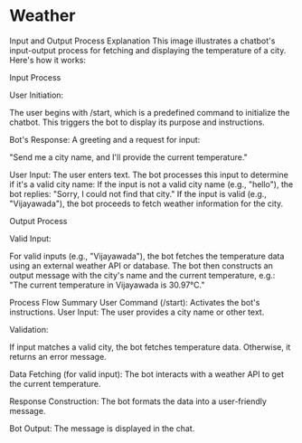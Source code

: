 # Weather

Input and Output Process Explanation
This image illustrates a chatbot's input-output process for fetching and displaying the temperature of a city. Here's how it works:

Input Process

User Initiation:

The user begins with /start, which is a predefined command to initialize the chatbot. This triggers the bot to display its purpose and instructions.

Bot's Response: A greeting and a request for input:

"Send me a city name, and I'll provide the current temperature."

User Input:
The user enters text. The bot processes this input to determine if it's a valid city name:
If the input is not a valid city name (e.g., "hello"), the bot replies:
"Sorry, I could not find that city."
If the input is valid (e.g., "Vijayawada"), the bot proceeds to fetch weather information for the city.

Output Process

Valid Input:

For valid inputs (e.g., "Vijayawada"), the bot fetches the temperature data using an external weather API or database.
The bot then constructs an output message with the city's name and the current temperature, e.g.:
"The current temperature in Vijayawada is 30.97°C."

Process Flow Summary
User Command (/start): Activates the bot's instructions.
User Input: The user provides a city name or other text.

Validation:

If input matches a valid city, the bot fetches temperature data.
Otherwise, it returns an error message.

Data Fetching (for valid input): The bot interacts with a weather API to get the current temperature.

Response Construction: The bot formats the data into a user-friendly message.

Bot Output: The message is displayed in the chat.


